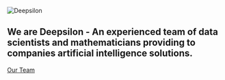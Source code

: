 ![Deepsilon](https://user-images.githubusercontent.com/84501403/118999498-9b79ac80-b98a-11eb-8986-19c43df540ef.PNG)


## We are Deepsilon - An experienced team of data scientists and mathematicians providing to companies artificial intelligence solutions.

[Our Team](team.md)
